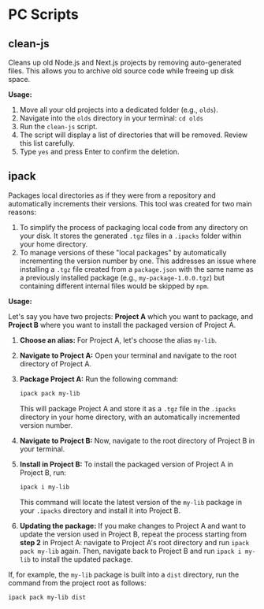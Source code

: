 # PC Scripts

## clean-js

Cleans up old Node.js and Next.js projects by removing auto-generated files. This allows you to archive old source code while freeing up disk space.

**Usage:**

1.  Move all your old projects into a dedicated folder (e.g., `olds`).
2.  Navigate into the `olds` directory in your terminal: `cd olds`
3.  Run the `clean-js` script.
4.  The script will display a list of directories that will be removed. Review this list carefully.
5.  Type `yes` and press Enter to confirm the deletion.

## ipack

Packages local directories as if they were from a repository and automatically increments their versions. This tool was created for two main reasons:

1.  To simplify the process of packaging local code from any directory on your disk. It stores the generated `.tgz` files in a `.ipacks` folder within your home directory.
2.  To manage versions of these "local packages" by automatically incrementing the version number by one. This addresses an issue where installing a `.tgz` file created from a `package.json` with the same name as a previously installed package (e.g., `my-package-1.0.0.tgz`) but containing different internal files would be skipped by `npm`.

**Usage:**

Let's say you have two projects: **Project A** which you want to package, and **Project B** where you want to install the packaged version of Project A.

1.  **Choose an alias:** For Project A, let's choose the alias `my-lib`.

2.  **Navigate to Project A:** Open your terminal and navigate to the root directory of Project A.

3.  **Package Project A:** Run the following command:
    ```bash
    ipack pack my-lib
    ```
    This will package Project A and store it as a `.tgz` file in the `.ipacks` directory in your home directory, with an automatically incremented version number.

4.  **Navigate to Project B:** Now, navigate to the root directory of Project B in your terminal.

5.  **Install in Project B:** To install the packaged version of Project A in Project B, run:
    ```bash
    ipack i my-lib
    ```
    This command will locate the latest version of the `my-lib` package in your `.ipacks` directory and install it into Project B.

6.  **Updating the package:** If you make changes to Project A and want to update the version used in Project B, repeat the process starting from **step 2** in Project A: navigate to Project A's root directory and run `ipack pack my-lib` again. Then, navigate back to Project B and run `ipack i my-lib` to install the updated package.

If, for example, the `my-lib` package is built into a `dist` directory, run the command from the project root as follows:

`ipack pack my-lib dist`